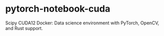 # pytorch-notebook-cuda
Scipy CUDA12 Docker: Data science environment with PyTorch, OpenCV, and Rust support.
